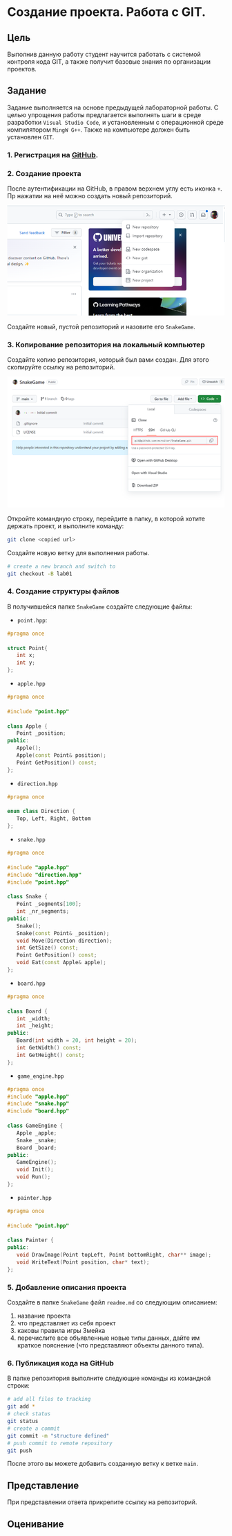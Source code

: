 # Создание проекта. Работа с GIT.

## Цель

Выполнив данную работу студент научится работать с системой контроля кода GIT, а также получит базовые знания по организации проектов.

## Задание

Задание выполняется на основе предыдущей лабораторной работы. С целью упрощения работы предлагается выполнять шаги в среде разработки `Visual Studio Code`, и установленным с операционной среде компилятором `MingW G++`. Также на компьютере должен быть установлен `GIT`.

### 1. Регистрация на [GitHub](https://github.com/).

### 2. Создание проекта

После аутентификации на GitHub, в правом верхнем углу есть иконка `+`. Пр нажатии на неё можно создать новый репозиторий.

![new repo](./images/image01.png)

Создайте новый, пустой репозиторий и назовите его `SnakeGame`.

### 3. Копирование репозитория на локальный компьютер

Создайте копию репозитория, который был вами создан. Для этого скопируйте ссылку на репозиторий.

![repo ref](./images/image02.png)

Откройте командную строку, перейдите в папку, в которой хотите держать проект, и выполните команду:

```bash
git clone <copied url>
```

Создайте новую ветку для выполнения работы.

```bash
# create a new branch and switch to
git checkout -B lab01
```

### 4. Создание структуры файлов

В получившейся папке `SnakeGame` создайте следующие файлы:

 - `point.hpp`:
```cpp
#pragma once

struct Point{
   int x;
   int y;
};
```

 - `apple.hpp`

```cpp
#pragma once

#include "point.hpp"

class Apple {
   Point _position;
public:
   Apple();
   Apple(const Point& position);
   Point GetPosition() const;
};
```

 - `direction.hpp`

```cpp
#pragma once

enum class Direction {
   Top, Left, Right, Bottom
};
```

 - `snake.hpp`
  
```cpp
#pragma once

#include "apple.hpp"
#include "direction.hpp"
#include "point.hpp"

class Snake {
   Point _segments[100];
   int _nr_segments;
public:
   Snake();
   Snake(const Point& _position);
   void Move(Direction direction);
   int GetSize() const;
   Point GetPosition() const;
   void Eat(const Apple& apple);
};
```
 - `board.hpp`

```cpp
#pragma once

class Board {
   int _width;
   int _height;
public:
   Board(int width = 20, int height = 20);
   int GetWidth() const;
   int GetHeight() const;
};
```

 - `game_engine.hpp`

```cpp
#pragma once
#include "apple.hpp"
#include "snake.hpp"
#include "board.hpp"

class GameEngine {
   Apple _apple;
   Snake _snake;
   Board _board;
public:
   GameEngine();
   void Init();
   void Run();
};
```
 - `painter.hpp`

```cpp
#pragma once

#include "point.hpp"

class Painter {
public:
   void DrawImage(Point topLeft, Point bottomRight, char** image);
   void WriteText(Point position, char* text);
};
```

### 5. Добавление описания проекта

Создайте в папке `SnakeGame` файл `readme.md` со следующим описанием:

1. название проекта
2. что представляет из себя проект
3. каковы правила игры Змейка
4. перечислите все объявленные новые типы данных, дайте им краткое пояснение (что представляют объекты данного типа).

### 6. Публикация кода на GitHub


В папке репозитория выполните следующие команды из командной строки:

```bash
# add all files to tracking
git add *
# check status
git status
# create a commit
git commit -m "structure defined"
# push commit to remote repository
git push
```

После этого вы можете добавить созданную ветку к ветке `main`.

## Представление

При представлении ответа прикрепите ссылку на репозиторий.

## Оценивание